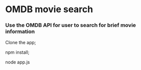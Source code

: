 # OMDB movie search

### Use the OMDB API for user to search for brief movie information

Clone the app;

npm install;

node app.js